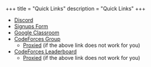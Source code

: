 +++
title = "Quick Links"
description = "Quick Links"
+++

- [Discord](https://discord.gg/9rQCv97)
- [Signups Form](https://forms.gle/NpnJTcFuomkL1h8k7)
- [Google Classroom](https://classroom.google.com/c/NTQzOTgyMzAxNzM4?cjc=em3wo24)
- [CodeForces Group](https://codeforces.com/group/aeIlaTaPGZ/contests)
  - [Proxied](https://cf-p.vercel.app/group/aeIlaTaPGZ/contests) (if the above link does not work for you)
- [CodeForces Leaderboard](https://codeforces.com/group/aeIlaTaPGZ/customrating/4096)
  - [Proxied](https://cf-p.vercel.app/group/aeIlaTaPGZ/customrating/4096) (if the above link does not work for you)
